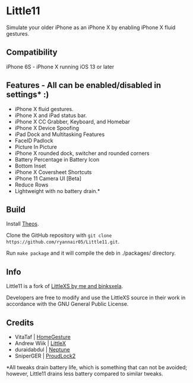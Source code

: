 # Little11

Simulate your older iPhone as an iPhone X by enabling iPhone X fluid gestures.

## Compatibility

iPhone 6S - iPhone X running iOS 13 or later

## Features - All can be enabled/disabled in settings* :)
* iPhone X fluid gestures.
* iPhone X and iPad status bar.
* iPhone X CC Grabber, Keyboard, and Homebar
* iPhone X Device Spoofing
* iPad Dock and Multitasking Features
* FaceID Padlock
* Picture In Picture
* iPhone X rounded dock, switcher and rounded corners
* Battery Percentage in Battery Icon
* Bottom Inset
* iPhone X Coversheet Shortcuts 
* iPhone 11 Camera UI [Beta]
* Reduce Rows
* Lightweight with no battery drain.*

## Build

Install [Theos](https://github.com/theos/theos).

Clone the GitHub repository with `git clone https://github.com/ryannair05/Little11.git`.

Run `make package` and it will compile the deb in ./packages/ directory.

## Info
Little11 is a fork of [LittleXS by me and binksxela](https://github.com/binksxela/LittleXS).

Developers are free to modify and use the LittleXS source in their work in accordance with the GNU General Public License.

## Credits
* VitaTaf | [HomeGesture](https://github.com/VitaTaf/HomeGesture)
* Andrew Wiik | [LittleX](https://github.com/andrewwiik/LittleX)
* duraidabdul | [Neptune](https://github.com/duraidabdul/Neptune)
* SniperGER |  [ProudLock2](https://github.com/SniperGER/ProudLock2) 
 

*All tweaks drain battery life, which is something that can not be avoided; however, Little11 drains less battery compared to similar tweaks.
